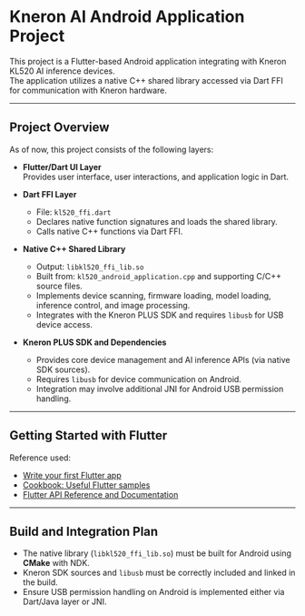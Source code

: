 # Kneron AI Android Application Project

This project is a Flutter-based Android application integrating with Kneron KL520 AI inference devices.  
The application utilizes a native C++ shared library accessed via Dart FFI for communication with Kneron hardware.

---

## Project Overview

As of now, this project consists of the following layers:

- **Flutter/Dart UI Layer**  
  Provides user interface, user interactions, and application logic in Dart.

- **Dart FFI Layer**  
  - File: `kl520_ffi.dart`  
  - Declares native function signatures and loads the shared library.  
  - Calls native C++ functions via Dart FFI.

- **Native C++ Shared Library**  
  - Output: `libkl520_ffi_lib.so`  
  - Built from: `kl520_android_application.cpp` and supporting C/C++ source files.  
  - Implements device scanning, firmware loading, model loading, inference control, and image processing.  
  - Integrates with the Kneron PLUS SDK and requires `libusb` for USB device access.

- **Kneron PLUS SDK and Dependencies**  
  - Provides core device management and AI inference APIs (via native SDK sources).  
  - Requires `libusb` for device communication on Android.  
  - Integration may involve additional JNI for Android USB permission handling.

---

## Getting Started with Flutter

Reference used:
- [Write your first Flutter app](https://docs.flutter.dev/get-started/codelab)
- [Cookbook: Useful Flutter samples](https://docs.flutter.dev/cookbook)
- [Flutter API Reference and Documentation](https://docs.flutter.dev/)

---

## Build and Integration Plan

- The native library (`libkl520_ffi_lib.so`) must be built for Android using **CMake** with NDK.
- Kneron SDK sources and `libusb` must be correctly included and linked in the build.
- Ensure USB permission handling on Android is implemented either via Dart/Java layer or JNI.
